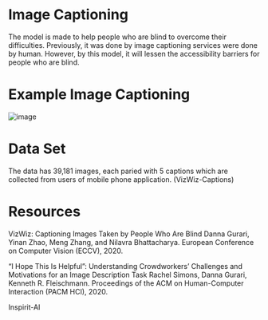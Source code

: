 # Image Captioning

The model is made to help people who are blind to overcome their difficulties. Previously, it was done by image captioning services were done by human. However, by this model, it will lessen the accessibility barriers for people who are blind. 

# Example Image Captioning
![image](https://user-images.githubusercontent.com/58636195/136868425-c3fbdd3f-ab81-4e9a-96cb-3b57306adc47.png)

# Data Set
The data has 39,181 images, each paried with 5 captions which are collected from users of mobile phone application. (VizWiz-Captions)

# Resources
VizWiz:
Captioning Images Taken by People Who Are Blind
Danna Gurari, Yinan Zhao, Meng Zhang, and Nilavra Bhattacharya.
European Conference on Computer Vision (ECCV), 2020.

“I Hope This Is Helpful”: Understanding Crowdworkers’ Challenges and Motivations for an Image Description Task
Rachel Simons, Danna Gurari, Kenneth R. Fleischmann.
Proceedings of the ACM on Human-Computer Interaction (PACM HCI), 2020.

Inspirit-AI
